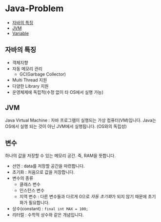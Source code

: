 # Java-Problem
- [자바의 특징](#자바의-특징)
- [JVM](#jvm)
- [Variable](#variable)

## 자바의 특징
- 객체지향
- 자동 메모리 관리
    - GC(Garbage Collector)
- Multi Thread 지원
- 다양한 Library 지원
- 운영체제에 독립적(수정 없이 타 OS에서 실행 가능)

## JVM
Java Virtual Machine : 자바 프로그램이 실행되는 가상 컴퓨터(VM)입니다. Java는 OS에서 실행 되는 것이 아닌 JVM에서 실행됩니다. (OS와의 독립성)

## 변수
하나의 값을 저장할 수 있는 메모리 공간. 죽, RAM을 뜻합니다.
- 선언 : data를 저장할 공간을 마련합니다.
- 초기화 : 처음으로 값을 저장합니다.
- 변수의 종류
    - 클래스 변수
    - 인스턴스 변수
    - 지역 변수 : 다른 변수들과 다르게 0으로 *자동 초기화*가 되지 않기 때문에 초기화가 필요합니다.
- 상수(constant) : `final int MAX = 100;`
- 리터럴 : 수학적 상수와 같은 개념입니다.
